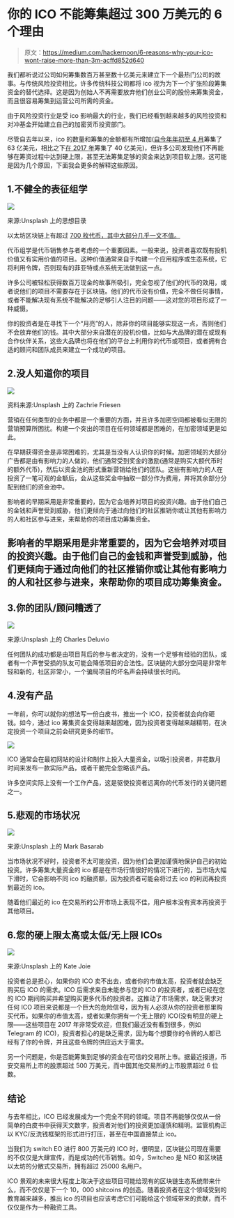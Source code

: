 # 你的 ICO 不能筹集超过 300 万美元的 6 个理由

> 原文：<https://medium.com/hackernoon/6-reasons-why-your-ico-wont-raise-more-than-3m-acffd852d640>

我们都听说过公司如何筹集数百万甚至数十亿美元来建立下一个最热门公司的故事。与传统风险投资相比，许多传统科技公司都将 ico 视为为下一个扩张阶段筹集资金的替代选择。这是因为创始人不再需要放弃他们创业公司的股份来筹集资金，而且很容易筹集到运营公司所需的资金。

由于风险投资行业是受 ico 影响最大的行业，我们已经看到越来越多的风险投资和对冲基金开始建立自己的加密货币投资部门。

尽管自去年以来，ico 的数量和筹集的金额都有所增加([自今年年初至 4 月](https://www.coindesk.com/6-3-billion-2018-ico-funding-already-outpaced-2017/)筹集了 63 亿美元，相比之下[在 2017 年](https://cointelegraph.com/news/icos-raised-4-bln-in-2017-what-2018-has-in-store)筹集了 40 亿美元)，但许多公司发现他们不再能够在筹资过程中达到硬上限，甚至无法筹集足够的资金来达到项目软上限。这可能是因为几个原因，下面我会更多的解释这些原因。

## 1.不健全的表征组学

![](img/a616f334ab77d1e584ff9f4e49a4f416.png)

来源:Unsplash 上的思想目录

以太坊区块链上有超过 [700 枚代币，其中大部分](https://etherscan.io/tokens)[几乎一文不值。](https://cointelegraph.com/news/new-study-says-80-percent-of-icos-conducted-in-2017-were-scams)

代币组学是代币销售参与者考虑的一个重要因素。一般来说，投资者喜欢既有投机价值又有实用价值的项目。这种价值通常来自于构建一个应用程序或生态系统，它将利用令牌，否则现有的菲亚特或点系统无法做到这一点。

许多公司被轻松获得数百万现金的故事所吸引，完全忽视了他们的代币的效用，或者说他们的项目不需要存在于区块链。他们的代币没有价值，完全不做任何事情，或者不能解决现有系统不能解决的足够引人注目的问题——这对您的项目形成了一种威慑。

你的投资者是在寻找下一个“月亮”的人，除非你的项目能够实现这一点，否则他们不会放弃他们的钱。其中大部分来自潜在的投机价值，比如与大品牌的潜在或现有合作伙伴关系，这些大品牌也将在他们的平台上利用你的代币或项目，或者拥有合适的顾问和团队成员来建立一个成功的项目。

## 2.没人知道你的项目

![](img/083fd9f0d66df66c659c051df563e6c1.png)

资料来源:Unsplash 上的 Zachrie Friesen

营销在任何类型的业务中都是一个重要的方面，并且许多加密空间都被看似无限的营销预算所困扰。构建一个突出的项目在任何领域都是困难的，在加密领域更是如此。

在早期获得资金是非常困难的，尤其是当没有人认识你的时候。加密领域的大部分广告都是由有影响力的人做的，他们通常受到奖金的激励(通常是购买大额代币时的额外代币)，然后以资金池的形式重新营销给他们的团队。这些有影响力的人在投资了一笔可观的金额后，会从这些奖金中抽取一部分作为费用，并将其余部分分配到他们的资金池中。

影响者的早期采用是非常重要的，因为它会培养对项目的投资兴趣。由于他们自己的金钱和声誉受到威胁，他们更倾向于通过向他们的社区推销你或让其他有影响力的人和社区参与进来，来帮助你的项目成功筹集资金。

## 影响者的早期采用是非常重要的，因为它会培养对项目的投资兴趣。由于他们自己的金钱和声誉受到威胁，他们更倾向于通过向他们的社区推销你或让其他有影响力的人和社区参与进来，来帮助你的项目成功筹集资金。

## 3.你的团队/顾问糟透了

![](img/6d8e084b004e44233d9315cf79b6fa57.png)

来源:Unsplash 上的 Charles Deluvio

任何团队的成功都是由项目背后的参与者决定的，没有一个足够有经验的团队，或者有一个声誉受损的队友可能会降低项目的合法性。区块链的大部分空间是非常年轻和新的，社区非常小，一个骗局项目的坏名声会持续很长时间。

## 4.没有产品

一年前，你可以就你的想法写一份白皮书，推出一个 ICO，投资者就会向你砸钱。如今，通过 ico 筹集资金变得越来越困难，因为投资者变得越来越精明，在决定投资一个项目之前会研究更多的细节。

![](img/1fba91b4c866e3af00b3b4c8da58a82f.png)

ICO 通常会在最初网站的设计和制作上投入大量资金，以吸引投资者，并花数月时间来发布一款实际产品，或者干脆完全忽略该产品。

许多空间实际上没有一个工作产品，这是驱使投资者远离你的代币发行的关键问题之一。

## 5.悲观的市场状况

![](img/d7039054c53c5bfe9ec893ec7f1e7c98.png)

来源:Unsplash 上的 Mark Basarab

当市场状况不好时，投资者不太可能投资，因为他们会更加谨慎地保护自己的初始投资。许多筹集大量资金的 ico 都是在市场行情很好的情况下进行的，当市场大幅下滑时，它会影响不同 ico 的融资额，因为投资者可能会将过去 ico 的利润再投资到最近的 ico。

随着他们最近的 ico 在交易所的公开市场上表现不佳，用户根本没有资本再投资于其他项目。

## 6.您的硬上限太高或太低/无上限 ICOs

![](img/063a13ad3a5e5e6e8748079320a29eb6.png)

来源:Unsplash 上的 Kate Joie

投资者总是担心，如果你的 ICO 卖不出去，或者你的市值太高，投资者就会缺乏购买后 ICO 的需求。ICO 后需求来自未能参与您的 ICO 的投资者，或者已经在您的 ICO 期间购买并希望购买更多代币的投资者。这推动了市场需求，缺乏需求对任何 ICO 项目来说都是一个巨大的危险信号，因为有人必须从你的投资者那里购买代币。如果你的市值太高，或者如果你拥有一个无上限的 ICO(没有明显的硬上限——这些项目在 2017 年非常受欢迎，但我们最近没有看到很多，例如 Telegram 的 ICO)，投资者担心的是缺乏需求，因为每个想要你的令牌的人都已经有了你的令牌，并且这些令牌的供应远大于需求。

另一个问题是，你是否能筹集到足够的资金在可信的交易所上市。据最近报道，币安交易所上市的股票超过 500 万美元，而中国其他交易所的上市股票超过 6 位数。

## 结论

与去年相比，ICO 已经发展成为一个完全不同的领域。项目不再能够仅仅从一份简单的白皮书中获得天文数字，投资者对他们的投资更加谨慎和精明。监管机构正以 KYC/反洗钱框架的形式进行打压，甚至在中国直接禁止 ico。

当我们为 switch EO 进行 800 万美元的 ICO 时，很明显，区块链公司现在需要的不仅仅是大肆宣传，而是成功的代币销售。如今，Switcheo 是 NEO 和区块链以太坊的分散式交易所，拥有超过 25000 名用户。

ICO 景观的未来很大程度上取决于这些项目可能给现有的区块链生态系统带来什么，而不仅仅是下一个 10，000 shitcoins 的创造。随着投资者在这个领域受到的教育越来越多，推出 ico 的项目也应该考虑它们可能给这个领域带来的贡献，而不仅仅是作为一种融资工具。
